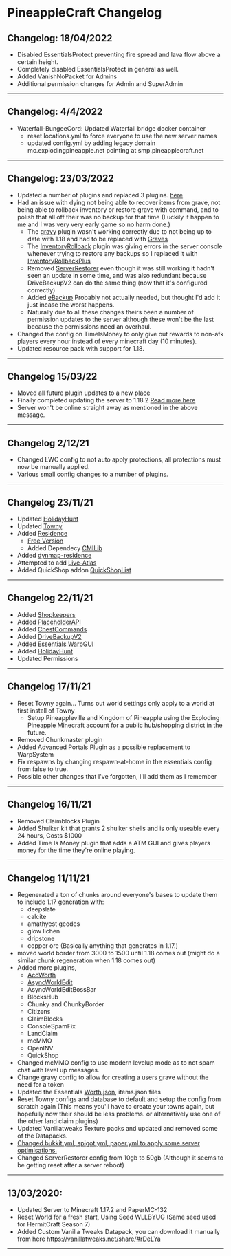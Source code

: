 # PineappleCraft Changelog

## Changelog: 18/04/2022
* Disabled EssentialsProtect preventing fire spread and lava flow above a certain height.
* Completely disabled EssentialsProtect in general as well.
* Added VanishNoPacket for Admins
* Additional permission changes for Admin and SuperAdmin
* * *

## Changelog: 4/4/2022
* Waterfall-BungeeCord: Updated Waterfall bridge docker container
  * reset locations.yml to force everyone to use the new server names
  * updated config.yml by adding legacy domain mc.explodingpineapple.net pointing at smp.pineapplecraft.net
* * *

## Changelog: 23/03/2022
* Updated a number of plugins and replaced 3 plugins. [here](plugin-changelog.md)
* Had an issue with dying not being able to recover items from grave, not being able to rollback inventory or restore grave with command, and to polish that all off their was no backup for that time (Luckily it happen to me and I was very very early game so no harm done.)
  * The [gravy](https://www.spigotmc.org/resources/gravy.45288/) plugin wasn't working correctly due to not being up to date with 1.18 and had to be replaced with [Graves](https://www.spigotmc.org/resources/graves.74208/)
  * The [InventoryRollback](https://www.spigotmc.org/resources/inventory-rollback.48074/) plugin was giving errors in the server console whenever trying to restore any backups so I replaced it with [InventoryRollbackPlus](https://www.spigotmc.org/resources/inventory-rollback-plus-1-8-1-18-x.85811/)
  * Removed [ServerRestorer]() even though it was still working it hadn't seen an update in some time, and was also redundant because DriveBackupV2 can do the same thing (now that it's configured correctly)
  * Added [eBackup](https://www.spigotmc.org/resources/ebackup-simple-and-reliable-backups-for-your-server-supports-ftp-sftp.69917/) Probably not actually needed, but thought I'd add it just incase the worst happens.
  * Naturally due to all these changes theirs been a number of permission updates to the server although these won't be the last because the permissions need an overhaul.
* Changed the config on TimeIsMoney to only give out rewards to non-afk players every hour instead of every minecraft day (10 minutes).
* Updated resource pack with support for 1.18.
* * *

## Changelog 15/03/22
* Moved all future plugin updates to a new [place](plugin-changelog.md)
* Finally completed updating the server to 1.18.2 [Read more here](https://discord.com/channels/447671375012823069/590190368725925898/952977353582186556)
* Server won't be online straight away as mentioned in the above message.

* * *

## Changelog 2/12/21
* Changed LWC config to not auto apply protections, all protections must now be manually applied.
* Various small config changes to a number of plugins.

* * *

## Changelog 23/11/21
* Updated [HolidayHunt](https://www.spigotmc.org/resources/holidayhunt-christmas-game.97167/)
* Updated [Towny](https://www.spigotmc.org/resources/towny-advanced.72694/)
* Added [Residence](https://www.spigotmc.org/resources/residence-1-7-10-up-to-1-17.11480/) 
  * [Free Version](http://zrips.net/Residence/)
  * Added Dependecy [CMILib](https://www.spigotmc.org/resources/cmilib.87610/)
* Added [dynmap-residence](https://www.spigotmc.org/resources/dynmap-residence.90206/)
* Attempted to add [Live-Atlas](https://www.spigotmc.org/resources/liveatlas-a-dynmap-pl3xmap-frontend-for-the-modern-web.86939/)
* Added QuickShop addon [QuickShopList](https://www.spigotmc.org/resources/quickshop-addon-quickshoplist.82143/)

* * *

## Changelog 22/11/21
* Added [Shopkeepers](https://www.spigotmc.org/resources/shopkeepers.80756/)
* Added [PlaceholderAPI](https://www.spigotmc.org/resources/placeholderapi.6245/)
* Added [ChestCommands](https://dev.bukkit.org/projects/chest-commands)
* Added [DriveBackupV2](https://www.spigotmc.org/resources/drivebackupv2.79519/)
* Added [Essentials WarpGUI](https://www.spigotmc.org/resources/essentials-warp-gui-opensource.13571/)
* Added [HolidayHunt](https://www.spigotmc.org/resources/holidayhunt-christmas-game.97167/)
* Updated Permissions

* * *

## Changelog 17/11/21
* Reset Towny again... Turns out world settings only apply to a world at first install of Towny
  * Setup Pineappleville and Kingdom of Pineapple using the Exploding Pineapple Minecraft account for a public hub/shopping district in the future.
* Removed Chunkmaster plugin
* Added Advanced Portals Plugin as a possible replacement to WarpSystem
* Fix respawns by changing respawn-at-home in the essentials config from false to true.
* Possible other changes that I've forgotten, I'll add them as I remember

* * *

## Changelog 16/11/21
* Removed Claimblocks Plugin
* Added Shulker kit that grants 2 shulker shells and is only useable every 24 hours, Costs $1000
* Added Time Is Money plugin that adds a ATM GUI and gives players money for the time they're online playing.

* * *

## Changelog 11/11/21
* Regenerated a ton of chunks around everyone's bases to update them to include 1.17 generation with:
  * deepslate
  * calcite
  * amathyest geodes
  * glow lichen
  * dripstone
  * copper ore
(Basically anything that generates in 1.17.)
* moved world border from 3000 to 1500 until 1.18 comes out (might do a similar chunk regeneration when 1.18 comes out)
* Added more plugins, 
  * [AcoWorth](https://www.spigotmc.org/resources/acoworth.74173/)
  * [AsyncWorldEdit](https://www.spigotmc.org/resources/asyncworldedit.327/)
  * AsyncWorldEditBossBar
  * BlocksHub
  * Chunky and ChunkyBorder
  * Citizens
  * ClaimBlocks
  * ConsoleSpamFix
  * LandClaim
  * mcMMO
  * OpenINV
  * QuickShop
* Changed mcMMO config to use modern levelup mode as to not spam chat with level up messages.
* Change gravy config to allow for creating a users grave without the need for a token
* Updated the Essentials [Worth.json](https://gist.github.com/KadeWolfe/d8a8812564f2e80c20cb7a303ed19543), items.json files
* Reset Towny configs and database to default and setup the config from scratch again (This means you'll have to create your towns again, but hopefully now their should be less problems. or alternatively use one of the other land claim plugins)
* Updated Vanillatweaks Texture packs and updated and removed some of the Datapacks.
* [Changed bukkit.yml, spigot.yml, paper.yml to apply some server optimisations.](https://www.spigotmc.org/threads/guide-server-optimization%E2%9A%A1.283181/)
* Changed ServerRestorer config from 10gb to 50gb (Although it seems to be getting reset after a server reboot)

* * *

## 13/03/2020:
- Updated Server to Minecraft 1.17.2 and PaperMC-132
- Reset World for a fresh start, Using Seed WLLBYUG (Same seed used for HermitCraft Season 7)
- Added Custom Vanilla Tweaks Datapack, you can download it manually from here https://vanillatweaks.net/share/#rDeLYa


* * *
